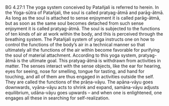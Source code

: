 BG 4.27:1	The yoga system conceived by Patañjali is referred to herein. In the Yoga-sūtra of Patañjali, the soul is called pratyag-ātmā and parāg-ātmā. As long as the soul is attached to sense enjoyment it is called parāg-ātmā, but as soon as the same soul becomes detached from such sense enjoyment it is called pratyag-ātmā. The soul is subjected to the functions of ten kinds of air at work within the body, and this is perceived through the breathing system. The Patañjali system of yoga instructs one on how to control the functions of the body’s air in a technical manner so that ultimately all the functions of the air within become favorable for purifying the soul of material attachment. According to this yoga system, pratyag-ātmā is the ultimate goal. This pratyag-ātmā is withdrawn from activities in matter. The senses interact with the sense objects, like the ear for hearing, eyes for seeing, nose for smelling, tongue for tasting, and hand for touching, and all of them are thus engaged in activities outside the self. They are called the functions of the prāṇa-vāyu. The apāna-vāyu goes downwards, vyāna-vāyu acts to shrink and expand, samāna-vāyu adjusts equilibrium, udāna-vāyu goes upwards – and when one is enlightened, one engages all these in searching for self-realization.
